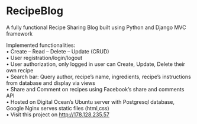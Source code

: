 # RecipeBlog
A fully functional Recipe Sharing Blog built using Python and Django MVC framework

Implemented functionalities:  
•	Create – Read – Delete – Update (CRUD)  
•	User registration/login/logout  
•	User authorization, only logged in user can Create, Update, Delete their own recipe  
•	Search bar: Query author, recipe’s name, ingredients, recipe’s instructions from database and display via views  
•	Share and Comment on recipes using Facebook’s share and comments API  
•	Hosted on Digital Ocean’s Ubuntu server with Postgresql database, Google Nginx serves static files (html,css)  
•	Visit this project on http://178.128.235.57  

